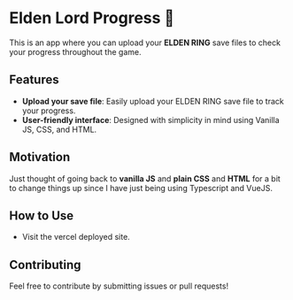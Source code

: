 # Elden Lord Progress 👑

This is an app where you can upload your **ELDEN RING** save files to check your progress throughout the game.

## Features

- **Upload your save file**: Easily upload your ELDEN RING save file to track your progress.
- **User-friendly interface**: Designed with simplicity in mind using Vanilla JS, CSS, and HTML.

## Motivation

Just thought of going back to **vanilla JS** and **plain CSS** and **HTML** for a bit to change things up since I have just being using Typescript and VueJS.

## How to Use

- Visit the vercel deployed site.

## Contributing

Feel free to contribute by submitting issues or pull requests!
